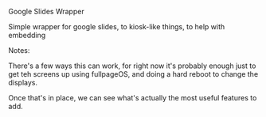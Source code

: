Google Slides Wrapper

Simple wrapper for google slides, to kiosk-like things, to help with embedding


Notes:

There's a few ways this can work, for right now it's probably enough just to get teh screens up using fullpageOS, and doing a hard reboot to change the displays.

Once that's in place, we can see what's actually the most useful features to add.
